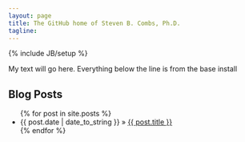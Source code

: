 ```yaml
---
layout: page
title: The GitHub home of Steven B. Combs, Ph.D.
tagline:
---
```

{% include JB/setup %}

My text will go here. Everything below the line is from the base install
   
## Blog Posts

<ul class="posts">
  {% for post in site.posts %}
    <li><span>{{ post.date | date_to_string }}</span> &raquo; <a href="{{ BASE_PATH }}{{ post.url }}">{{ post.title }}</a></li>
  {% endfor %}
</ul>


